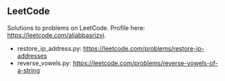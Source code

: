 ## LeetCode

Solutions to problems on LeetCode. Profile here: https://leetcode.com/aliabbasrizvi.

- restore_ip_address.py: https://leetcode.com/problems/restore-ip-addresses
- reverse_vowels.py: https://leetcode.com/problems/reverse-vowels-of-a-string
